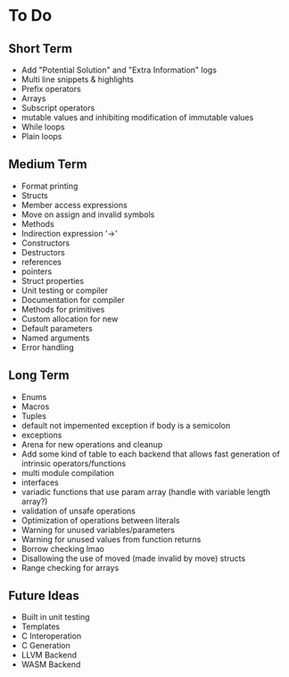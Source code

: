 # To Do

## Short Term
- Add "Potential Solution" and "Extra Information" logs
- Multi line snippets & highlights
- Prefix operators
- Arrays
- Subscript operators
- mutable values and inhibiting modification of immutable values
- While loops
- Plain loops

## Medium Term
- Format printing
- Structs
- Member access expressions
- Move on assign and invalid symbols
- Methods
- Indirection expression '->'
- Constructors
- Destructors
- references
- pointers
- Struct properties
- Unit testing or compiler
- Documentation for compiler
- Methods for primitives
- Custom allocation for new
- Default parameters
- Named arguments
- Error handling

## Long Term
- Enums
- Macros
- Tuples
- default not impemented exception if body is a semicolon
- exceptions
- Arena for new operations and cleanup
- Add some kind of table to each backend that allows fast generation of intrinsic operators/functions
- multi module compilation
- interfaces
- variadic functions that use param array (handle with variable length array?)
- validation of unsafe operations
- Optimization of operations between literals
- Warning for unused variables/parameters
- Warning for unused values from function returns
- Borrow checking lmao
- Disallowing the use of moved (made invalid by move) structs
- Range checking for arrays

## Future Ideas
- Built in unit testing
- Templates
- C Interoperation
- C Generation
- LLVM Backend
- WASM Backend
